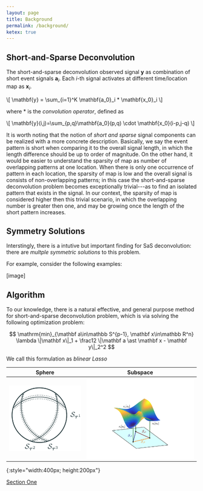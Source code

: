 ```yaml
---
layout: page
title: Background
permalink: /background/
ketex: true
---
```


## Short-and-Sparse Deconvolution ##
The short-and-sparse deconvolution observed signal $\mathbf{y}$ as combination of short event signals $\mathbf{a}_i$. Each $i$-th signal activates at different time/location map as $\mathbf{x}_i$. 

\\[ \mathbf{y} = \sum_{i=1}^K \mathbf{a_0}_i * \mathbf{x_0}_i \\]

where $\ast$ is the *convolution operator*, defined as

\\[ \mathbf{y}(i,j)=\sum_{p,q}\mathbf{a_0}(p,q) \cdot \mathbf{x_0}(i-p,j-q) \\]


It is worth noting that the notion of *short and sparse* signal components can be realized with a more concrete description. Basically, we say the event pattern is short when comparing it to the overall signal length, in which the length difference should be up to order of magnitude. On the other hand, it would be easier to understand the sparsity of map as number of overlapping patterns at one location. When there is only one occurrence of pattern in each location, the sparsity of map is low and the overall signal is consists of non-overlapping patterns; in this case the short-and-sparse deconvolution problem becomes exceptionally trivial---as to find an isolated pattern that exists in the signal. In our context, the sparsity of map is considered higher then this trivial scenario, in which the overlapping number is greater then one, and may be growing once the length of the short pattern increases.


## Symmetry Solutions ##
Interstingly, there is a intutive but important finding for SaS deconvolution: there are *multple symmetric solutions* to this problem.

For example, consider the following examples:

[image]



## Algorithm ##
To our knowledge, there is a natural effective, and general purpose method for short-and-sparse deconvolution problem, which is via solving the following optimization problem:

$$ \mathrm{min}_{\mathbf a\in\mathbb S^{p-1}, \mathbf x\in\mathbb R^n} \lambda \|\mathbf x\|_1 + \frac12 \|\mathbf a \ast \mathbf x - \mathbf y\|_2^2 $$
 
We call this formulation as *blinear Lasso*


|            Sphere           |           Subspace          |
|:---------------------------:|:---------------------------:|
| ![](/assets/fig_Staus1.png) | ![](/assets/fig_Staus2.png) | 
{:style="width:400px; height:200px"}






<A href="#heading-section-1">Section One</A>
